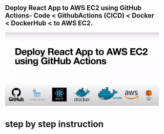 ## Deploy React App to AWS EC2 using GitHub Actions- Code < GithubActions (CICD) < Docker < DockerHub < to AWS EC2.


<!----------------------------------- Banner  ------------------------------------>

[![MasterHead](https://github.com/DevRajib/2.DevopsProject/blob/main/Screenshot2.png)](#)





# step by step instruction